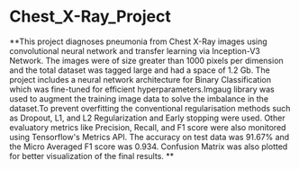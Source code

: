 # Chest_X-Ray_Project
**This project diagnoses pneumonia from Chest X-Ray images using convolutional neural network and transfer learning via Inception-V3 Network. The images were of size greater than 1000 pixels per dimension and the total dataset was tagged large and had a space of 1.2 Gb. The project includes a neural network architecture for Binary Classification which was fine-tuned for efficient hyperparameters.Imgaug library was used to augment the training image data to solve the imbalance in the dataset.To prevent overfitting the conventional regularisation methods such as Dropout, L1, and L2 Regularization and Early stopping were used. Other evaluatory metrics like Precision, Recall, and F1 score were also monitored using Tensorflow's Metrics API. The accuracy on test data was 91.67% and the Micro Averaged F1 score was 0.934.
Confusion Matrix was also plotted for better visualization of the final results.
** 

